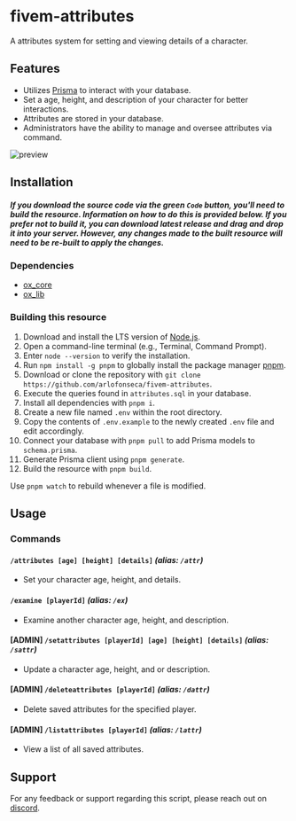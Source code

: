 # fivem-attributes

A attributes system for setting and viewing details of a character.

## Features

- Utilizes [Prisma](https://www.prisma.io) to interact with your database.
- Set a age, height, and description of your character for better interactions.
- Attributes are stored in your database.
- Administrators have the ability to manage and oversee attributes via command.

![preview](https://github.com/user-attachments/assets/6ffd27a7-a59d-4a6c-8907-b4759ccfce90)

## Installation

##### _If you download the source code via the green `Code` button, you'll need to build the resource. Information on how to do this is provided below. If you prefer not to build it, you can download latest release and drag and drop it into your server. However, any changes made to the built resource will need to be re-built to apply the changes._

### Dependencies

- [ox_core](https://github.com/overextended/ox_core)
- [ox_lib](https://github.com/overextended/ox_lib)

### Building this resource

1. Download and install the LTS version of [Node.js](https://nodejs.org/en).
2. Open a command-line terminal (e.g., Terminal, Command Prompt).
3. Enter `node --version` to verify the installation.
4. Run `npm install -g pnpm` to globally install the package manager [pnpm](https://pnpm.io).
5. Download or clone the repository with `git clone https://github.com/arlofonseca/fivem-attributes`.
6. Execute the queries found in `attributes.sql` in your database.
7. Install all dependencies with `pnpm i`.
8. Create a new file named `.env` within the root directory.
9. Copy the contents of `.env.example` to the newly created `.env` file and edit accordingly.
10. Connect your database with `pnpm pull` to add Prisma models to `schema.prisma`.
11. Generate Prisma client using `pnpm generate`.
12. Build the resource with `pnpm build`.

Use `pnpm watch` to rebuild whenever a file is modified.

## Usage

### Commands

#### `/attributes [age] [height] [details]` _(alias: `/attr`)_

- Set your character age, height, and details.

#### `/examine [playerId]` _(alias: `/ex`)_

- Examine another character age, height, and description.

#### [ADMIN] `/setattributes [playerId] [age] [height] [details]` _(alias: `/sattr`)_

- Update a character age, height, and or description.

#### [ADMIN] `/deleteattributes [playerId]` _(alias: `/dattr`)_

- Delete saved attributes for the specified player.

#### [ADMIN] `/listattributes [playerId]` _(alias: `/lattr`)_

- View a list of all saved attributes.

## Support

For any feedback or support regarding this script, please reach out on [discord](https://discord.com/invite/QZgyyBkUkp).
